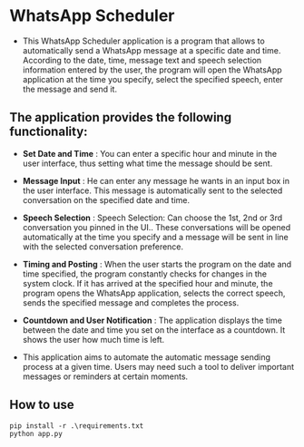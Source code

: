 # WhatsApp Scheduler

- This WhatsApp Scheduler application is a program that allows to automatically send a WhatsApp message at a specific date and time. According to the date, time, message text and speech selection information entered by the user, the program will open the WhatsApp application at the time you specify, select the specified speech, enter the message and send it.

## The application provides the following functionality:

- **Set Date and Time** : You can enter a specific hour and minute in the user interface, thus setting what time the message should be sent.

- **Message Input** : He can enter any message he wants in an input box in the user interface. This message is automatically sent to the selected conversation on the specified date and time.

- **Speech Selection** : Speech Selection: Can choose the 1st, 2nd or 3rd conversation you pinned in the UI.. These conversations will be opened automatically at the time you specify and a message will be sent in line with the selected conversation preference.

- **Timing and Posting** : When the user starts the program on the date and time specified, the program constantly checks for changes in the system clock. If it has arrived at the specified hour and minute, the program opens the WhatsApp application, selects the correct speech, sends the specified message and completes the process.

- **Countdown and User Notification** : The application displays the time between the date and time you set on the interface as a countdown. It shows the user how much time is left.

- This application aims to automate the automatic message sending process at a given time. Users may need such a tool to deliver important messages or reminders at certain moments.

## How to use 

```shell
pip install -r .\requirements.txt
python app.py
```
